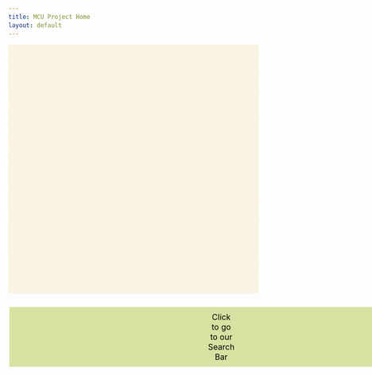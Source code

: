 ```yaml
---
title: MCU Project Home 
layout: default
---
```

<img src="https://github.com/kayleehou/escaperoom/blob/master/images/marvel%20comics.gif?raw=true" width="2500" height="500" />

<html>
<head>
<style>
.button {
  background-color: #d9e1a2;
  border: none;
  color: black;
  padding: 10px 400px;
  text-align: center;
  text-decoration: none;
  display: inline-block;
  font-size: 16px;
  margin: 10px 2px;
  cursor: pointer;
}
</style>
</head>
<body>


<a href="https://kayleehou.github.io/escaperoom/2022/11/02/mcuhome.html" class="button">Click to go to our Search Bar</a>

</body>
</html>